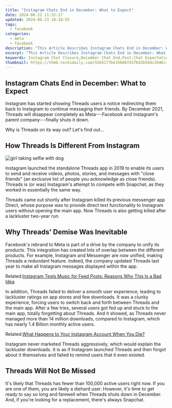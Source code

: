 ```yaml
---
title: "Instagram Chats End in December: What to Expect"
date: 2024-06-22 11:32:17
updated: 2024-06-23 10:18:55
tags:
  - facebook
categories:
  - meta
  - facebook
description: "This Article Describes Instagram Chats End in December: What to Expect"
excerpt: "This Article Describes Instagram Chats End in December: What to Expect"
keywords: Instagram Chat Closure,December Chat End,Post-Chat Expectations,Social Media Seasonal Changes,Platform Updates Timeline,Digital Platform Transitions,Holiday Content Strategy
thumbnail: https://thmb.techidaily.com/5565177be356d6fd1f6d2b58dc2046c46dae913812fa6d796b06a5e79fd2f303.jpg
---
```


## Instagram Chats End in December: What to Expect

 Instagram has started showing Threads users a notice redirecting them back to Instagram to continue messaging their friends. By December 2021, Threads will disappear completely as Meta---Facebook and Instagram's parent company---finally shuts it down.

Why is Threads on its way out? Let's find out...

## How Threads Is Different From Instagram

![girl taking selfie with dog](https://static1.makeuseofimages.com/wordpress/wp-content/uploads/2021/11/instagram-selfie.jpg)

 Instagram launched the standalone Threads app in 2019 to enable its users to send and receive videos, photos, stories, and messages with "close friends" (an exclusive list of people you acknowledge as close friends). Threads is (or was) Instagram's attempt to compete with Snapchat, as they worked in essentially the same way.

 Threads came out shortly after Instagram killed its previous messenger app Direct, whose purpose was to provide direct text functionality to Instagram users without opening the main app. Now Threads is also getting killed after a lackluster two-year run.

## Why Threads' Demise Was Inevitable

 Facebook's rebrand to Meta is part of a drive by the company to unify its products. This integration has created lots of overlap between the different products. For example, Instagram and Messenger are now unified, making Threads a redundant feature. Indeed, the company updated Threads last year to make all Instagram messages displayed within the app.

 Related:[Instagram Tests Music for Feed Posts: Reasons Why This Is a Bad Idea](https://www.makeuseof.com/instagram-tests-music-feed-posts-bad-idea-reasons/)

 In addition, Threads failed to deliver a smooth user experience, leading to lackluster ratings on app stores and few downloads. It was a clunky experience, forcing users to switch back and forth between Threads and the main app. After a few tries, several users got fed up and stuck to the main app, totally forgetting about Threads. And it showed, as Threads never managed more than 14 million downloads, compared to Instagram, which has nearly 1.4 Billion monthly active users.

 Related:[What Happens to Your Instagram Account When You Die?](https://www.makeuseof.com/what-happens-to-instagram-when-you-die/)

 Instagram never marketed Threads aggressively, which would explain the lackluster downloads. It is as if Instagram launched Threads and then forgot about it themselves and failed to remind users that it even existed.

## Threads Will Not Be Missed

 It's likely that Threads has fewer than 100,000 active users right now. If you are one of them, you are likely a diehard user. However, it's time to get ready to say so long and farewell when Threads shuts down in December. And, if you're looking for a replacement, there's always Snapchat.


<ins class="adsbygoogle"
     style="display:block"
     data-ad-format="autorelaxed"
     data-ad-client="ca-pub-7571918770474297"
     data-ad-slot="1223367746"></ins>



<ins class="adsbygoogle"
     style="display:block"
     data-ad-client="ca-pub-7571918770474297"
     data-ad-slot="8358498916"
     data-ad-format="auto"
     data-full-width-responsive="true"></ins>
